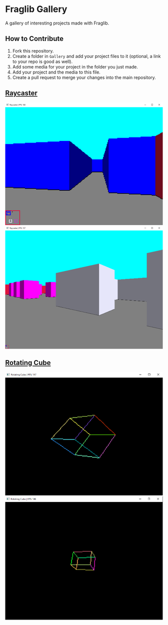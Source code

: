 # Fraglib Gallery

A gallery of interesting projects made with Fraglib.

## How to Contribute

1. Fork this repository.
2. Create a folder in `Gallery` and add your project files to it (optional, a link to your repo is good as well).
3. Add some media for your project in the folder you just made.
4. Add your project and the media to this file.
5. Create a pull request to merge your changes into the main repository.

## [Raycaster](https://github.com/cyprus327/Fraglib/blob/main/Gallery/Raycaster/Raycaster.cs)

![Pixel Size 4 Raycaster ss](https://github.com/cyprus327/Fraglib/blob/main/Gallery/Raycaster/Raycaster1.png)
![Pixel Size 1 Raycaster ss](https://github.com/cyprus327/Fraglib/blob/main/Gallery/Raycaster/Raycaster2.png)

## [Rotating Cube](https://github.com/cyprus327/Fraglib/blob/main/Gallery/RotatingCube/RotatingCube.cs)

![Rotating Cube ss 1](https://github.com/cyprus327/Fraglib/blob/main/Gallery/RotatingCube/RotatingCube1.png)
![Rotating Cube ss 2](https://github.com/cyprus327/Fraglib/blob/main/Gallery/RotatingCube/RotatingCube2.png)